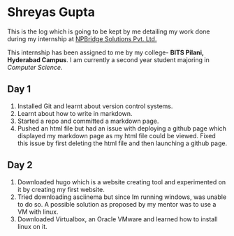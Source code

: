 # Shreyas Gupta

This is the log which is going to be kept by me detailing my work done during my internship at [NPBridge Solutions Pvt. Ltd.](https://www.npbridge.com)

This internship has been assigned to me by my college- **BITS Pilani, Hyderabad Campus**.
I am currently a second year student majoring in *Computer Science*.

## Day 1

1. Installed Git and learnt about version control systems.
2. Learnt about how to write in markdown.
3. Started a repo and committed a markdown page.
4. Pushed an html file but had an issue with deploying a github page which displayed my markdown page as my html file could be viewed. Fixed this issue by first deleting the html file and then launching a github page.

## Day 2

1. Downloaded hugo which is a website creating tool and experimented on it by creating my first website.
2. Tried downloading asciinema but since Im running windows, was unable to do so. A possible solution as proposed by my mentor was to use a VM with linux.
3. Downloaded Virtualbox, an Oracle VMware and learned how to install linux on it.